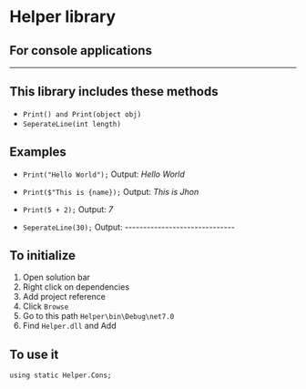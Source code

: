 # Helper library
## For console applications

---

## This library includes these methods
* `Print() and Print(object obj)`
* `SeperateLine(int length)`

## Examples
  * `Print("Hello World");` Output:  _Hello World_
  * `Print($"This is {name});` Output: _This is Jhon_
  * `Print(5 + 2);` Output: _7_
  
  * `SeperateLine(30);` Output: ------------------------------
  
## To initialize 
  1) Open solution bar
  2) Right click on dependencies 
  3) Add project reference 
  4) Click `Browse` 
  5) Go to this path `Helper\bin\Debug\net7.0`
  6) Find `Helper.dll` and Add

## To use it 
  `using static Helper.Cons;`
  
  
